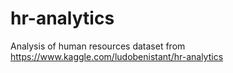 # hr-analytics
Analysis of human resources dataset from https://www.kaggle.com/ludobenistant/hr-analytics
